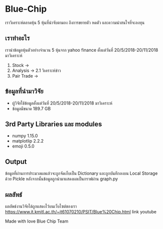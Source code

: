 # Blue-Chip
เราวิเคราะห์ตลาดหุ้น 5 หุ้นที่น่าจับตามอง ถึงการขยายตัว หดตัว และความน่าสนใจที่จะลงทุน

## เราทำอะไร
เรานำข้อมูลหุ้นตัวอย่างจำนวน 5 หุ้นจาก yahoo finance ตั้งแต่วันที่ 20/5/2018-20/11/2018 มาวิเคราะห์
1. Stock ->
2. Analysis ->
   2.1 วิเคราะห์ข่าว
3. Pair Trade ->

## ข้อมูลที่นำมาวิจัย
 - ผู้วิจัยใช้ข้อมูลตั้งแต่วันที่ 20/5/2018-20/11/2018 มาวิเคราะห์
 - ข้อมูลมีขนาด 189.7 GB

## 3rd Party Libraries และ modules
 - numpy 1.15.0
 - matplotlip 2.2.2
 - emoji 0.5.0

## Output
ข้อมูลที่ผ่านการประมวลผลแล้วจะถูกจัดเก็บเป็น Dictionary และถูกบันทึกลงบน Local Storage ด้วย Pickle หลังจากนั้นข้อมูลถูกนำมาแสดงผลเป็นกราฟผ่าน graph.py

## ผลลัพธ์
ผลลัพธ์งานวิจัยได้ถูกแสดงไว้บนเว็บไซต์ของเรา https://www.it.kmitl.ac.th/~it61070210/PSIT/Blue%20Chip.html
link youtube

Made with love
Blue Chip Team
